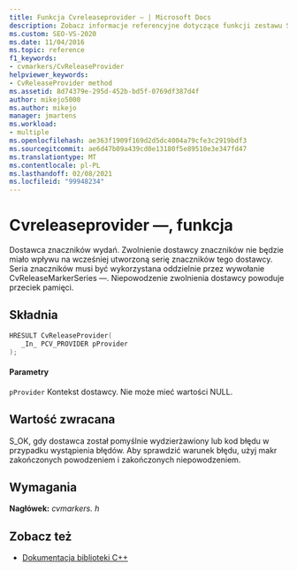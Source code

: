 ```yaml
---
title: Funkcja Cvreleaseprovider — | Microsoft Docs
description: Zobacz informacje referencyjne dotyczące funkcji zestawu SDK wizualizatora współbieżności Cvreleaseprovider — (biblioteka C).
ms.custom: SEO-VS-2020
ms.date: 11/04/2016
ms.topic: reference
f1_keywords:
- cvmarkers/CvReleaseProvider
helpviewer_keywords:
- CvReleaseProvider method
ms.assetid: 8d74379e-295d-452b-bd5f-0769df387d4f
author: mikejo5000
ms.author: mikejo
manager: jmartens
ms.workload:
- multiple
ms.openlocfilehash: ae363f1909f169d2d5dc4004a79cfe3c2919bdf3
ms.sourcegitcommit: ae6d47b09a439cd0e13180f5e89510e3e347fd47
ms.translationtype: MT
ms.contentlocale: pl-PL
ms.lasthandoff: 02/08/2021
ms.locfileid: "99948234"
---
```

# <a name="cvreleaseprovider-function"></a>Cvreleaseprovider —, funkcja
Dostawca znaczników wydań. Zwolnienie dostawcy znaczników nie będzie miało wpływu na wcześniej utworzoną serię znaczników tego dostawcy. Seria znaczników musi być wykorzystana oddzielnie przez wywołanie CvReleaseMarkerSeries —. Niepowodzenie zwolnienia dostawcy powoduje przeciek pamięci.

## <a name="syntax"></a>Składnia

```C
HRESULT CvReleaseProvider(
   _In_ PCV_PROVIDER pProvider
);
```

#### <a name="parameters"></a>Parametry
 `pProvider` Kontekst dostawcy. Nie może mieć wartości NULL.

## <a name="return-value"></a>Wartość zwracana
 S_OK, gdy dostawca został pomyślnie wydzierżawiony lub kod błędu w przypadku wystąpienia błędów. Aby sprawdzić warunek błędu, użyj makr zakończonych powodzeniem i zakończonych niepowodzeniem.

## <a name="requirements"></a>Wymagania
 **Nagłówek:** *cvmarkers. h*

## <a name="see-also"></a>Zobacz też
- [Dokumentacja biblioteki C++](../profiling/cpp-library-reference.md)